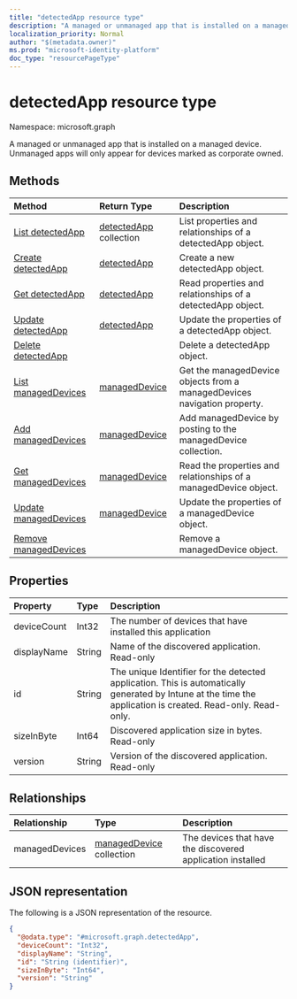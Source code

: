```yaml
---
title: "detectedApp resource type"
description: "A managed or unmanaged app that is installed on a managed device. Unmanaged apps will only appear for devices marked as corporate owned."
localization_priority: Normal
author: "$(metadata.owner)"
ms.prod: "microsoft-identity-platform"
doc_type: "resourcePageType"
---
```


# detectedApp resource type

Namespace: microsoft.graph

A managed or unmanaged app that is installed on a managed device. Unmanaged apps will only appear for devices marked as corporate owned.

## Methods

| Method                                                                      | Return Type                                           | Description                                                              |
| :-------------------------------------------------------------------------- | :---------------------------------------------------- | :----------------------------------------------------------------------- |
| [List detectedApp](../api/intune-detectedapp-list.md)                       | [detectedApp](intune-detectedApp.md) collection       | List properties and relationships of a detectedApp object.               |
| [Create detectedApp](../api/intune-detectedapp-create.md)                   | [detectedApp](intune-detectedApp.md)                  | Create a new detectedApp object.                                         |
| [Get detectedApp](../api/intune-detectedapp-get.md)                         | [detectedApp](intune-detectedApp.md)                  | Read properties and relationships of a detectedApp object.               |
| [Update detectedApp](../api/intune-detectedapp-update.md)                   | [detectedApp](intune-detectedApp.md)                  | Update the properties of a detectedApp object.                           |
| [Delete detectedApp](../api/intune-detectedapp-delete.md)                   |                                                       | Delete a detectedApp object.                                             |
| [List managedDevices](../api/intune-detectedapp-list-manageddevices.md)     | [managedDevice](../resources/intune-manageddevice.md) | Get the managedDevice objects from a managedDevices navigation property. |
| [Add managedDevices](../api/intune-detectedapp-post-manageddevices.md)      | [managedDevice](../resources/intune-manageddevice.md) | Add managedDevice by posting to the managedDevice collection.            |
| [Get managedDevices](../api/intune-detectedapp-get-manageddevices.md)       | [managedDevice](../resources/intune-manageddevice.md) | Read the properties and relationships of a managedDevice object.         |
| [Update managedDevices](../api/intune-detectedapp-update-manageddevices.md) | [managedDevice](../resources/intune-manageddevice.md) | Update the properties of a managedDevice object.                         |
| [Remove managedDevices](../api/intune-detectedapp-delete-manageddevices.md) |                                                       | Remove a managedDevice object.                                           |

## Properties

| Property    | Type   | Description                                                                                                                                                 |
| :---------- | :----- | :---------------------------------------------------------------------------------------------------------------------------------------------------------- |
| deviceCount | Int32  | The number of devices that have installed this application                                                                                                  |
| displayName | String | Name of the discovered application. Read-only                                                                                                               |
| id          | String | The unique Identifier for the detected application. This is automatically generated by Intune at the time the application is created. Read-only. Read-only. |
| sizeInByte  | Int64  | Discovered application size in bytes. Read-only                                                                                                             |
| version     | String | Version of the discovered application. Read-only                                                                                                            |

## Relationships

| Relationship   | Type                                                      | Description                                                |
| :------------- | :-------------------------------------------------------- | :--------------------------------------------------------- |
| managedDevices | [managedDevice](../resources/manageddevice.md) collection | The devices that have the discovered application installed |

## JSON representation

The following is a JSON representation of the resource.

<!-- {
  "blockType": "resource",
  "keyProperty": "id",
  "@odata.type": "microsoft.graph.detectedApp",
  "baseType": "microsoft.graph.entity",
  "openType": False
}
-->

```json
{
  "@odata.type": "#microsoft.graph.detectedApp",
  "deviceCount": "Int32",
  "displayName": "String",
  "id": "String (identifier)",
  "sizeInByte": "Int64",
  "version": "String"
}
```